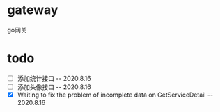 # gateway
 go网关
# todo
- [ ] 添加统计接口 -- 2020.8.16
- [ ] 添加头像接口 -- 2020.8.16
- [x] Waiting to fix the problem of incomplete data on GetServiceDetail -- 2020.8.16
